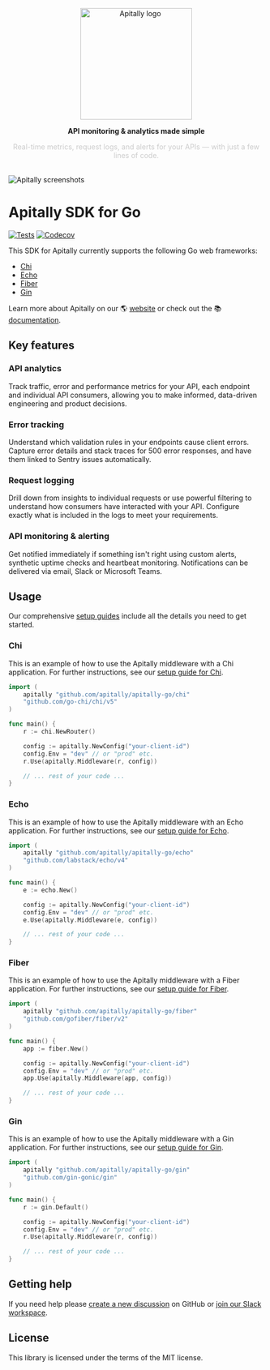 <p align="center">
  <a href="https://apitally.io" target="_blank">
    <picture>
      <source media="(prefers-color-scheme: dark)" srcset="https://assets.apitally.io/logos/logo-horizontal-new-dark.png">
      <source media="(prefers-color-scheme: light)" srcset="https://assets.apitally.io/logos/logo-horizontal-new-light.png">
      <img alt="Apitally logo" src="https://assets.apitally.io/logos/logo-vertical-light.png" width="220">
    </picture>
  </a>
</p>
<p align="center"><b>API monitoring & analytics made simple</b></p>
<p align="center" style="color: #ccc;">Real-time metrics, request logs, and alerts for your APIs — with just a few lines of code.</p>
<br>
<img alt="Apitally screenshots" src="https://assets.apitally.io/screenshots/overview.png">
<br>

# Apitally SDK for Go

[![Tests](https://github.com/apitally/apitally-go/actions/workflows/tests.yaml/badge.svg?event=push)](https://github.com/apitally/apitally-go/actions)
[![Codecov](https://codecov.io/gh/apitally/apitally-go/graph/badge.svg?token=KGMvKb59lc)](https://codecov.io/gh/apitally/apitally-go)

This SDK for Apitally currently supports the following Go web frameworks:

- [Chi](https://docs.apitally.io/frameworks/chi)
- [Echo](https://docs.apitally.io/frameworks/echo)
- [Fiber](https://docs.apitally.io/frameworks/fiber)
- [Gin](https://docs.apitally.io/frameworks/gin)

Learn more about Apitally on our 🌎 [website](https://apitally.io) or check out
the 📚 [documentation](https://docs.apitally.io).

## Key features

### API analytics

Track traffic, error and performance metrics for your API, each endpoint and
individual API consumers, allowing you to make informed, data-driven engineering
and product decisions.

### Error tracking

Understand which validation rules in your endpoints cause client errors. Capture
error details and stack traces for 500 error responses, and have them linked to
Sentry issues automatically.

### Request logging

Drill down from insights to individual requests or use powerful filtering to
understand how consumers have interacted with your API. Configure exactly what
is included in the logs to meet your requirements.

### API monitoring & alerting

Get notified immediately if something isn't right using custom alerts, synthetic
uptime checks and heartbeat monitoring. Notifications can be delivered via
email, Slack or Microsoft Teams.

## Usage

Our comprehensive [setup guides](https://docs.apitally.io/quickstart) include
all the details you need to get started.

### Chi

This is an example of how to use the Apitally middleware with a Chi
application. For further instructions, see our
[setup guide for Chi](https://docs.apitally.io/frameworks/chi).

```go
import (
    apitally "github.com/apitally/apitally-go/chi"
    "github.com/go-chi/chi/v5"
)

func main() {
    r := chi.NewRouter()

    config := apitally.NewConfig("your-client-id")
    config.Env = "dev" // or "prod" etc.
    r.Use(apitally.Middleware(r, config))

    // ... rest of your code ...
}
```

### Echo

This is an example of how to use the Apitally middleware with an Echo
application. For further instructions, see our
[setup guide for Echo](https://docs.apitally.io/frameworks/echo).

```go
import (
    apitally "github.com/apitally/apitally-go/echo"
    "github.com/labstack/echo/v4"
)

func main() {
    e := echo.New()

    config := apitally.NewConfig("your-client-id")
    config.Env = "dev" // or "prod" etc.
    e.Use(apitally.Middleware(e, config))

    // ... rest of your code ...
}
```

### Fiber

This is an example of how to use the Apitally middleware with a Fiber
application. For further instructions, see our
[setup guide for Fiber](https://docs.apitally.io/frameworks/fiber).

```go
import (
    apitally "github.com/apitally/apitally-go/fiber"
    "github.com/gofiber/fiber/v2"
)

func main() {
    app := fiber.New()

    config := apitally.NewConfig("your-client-id")
    config.Env = "dev" // or "prod" etc.
    app.Use(apitally.Middleware(app, config))

    // ... rest of your code ...
}
```

### Gin

This is an example of how to use the Apitally middleware with a Gin application.
For further instructions, see our
[setup guide for Gin](https://docs.apitally.io/frameworks/gin).

```go
import (
    apitally "github.com/apitally/apitally-go/gin"
    "github.com/gin-gonic/gin"
)

func main() {
    r := gin.Default()

    config := apitally.NewConfig("your-client-id")
    config.Env = "dev" // or "prod" etc.
    r.Use(apitally.Middleware(r, config))

    // ... rest of your code ...
}
```

## Getting help

If you need help please
[create a new discussion](https://github.com/orgs/apitally/discussions/categories/q-a)
on GitHub or
[join our Slack workspace](https://join.slack.com/t/apitally-community/shared_invite/zt-2b3xxqhdu-9RMq2HyZbR79wtzNLoGHrg).

## License

This library is licensed under the terms of the MIT license.
